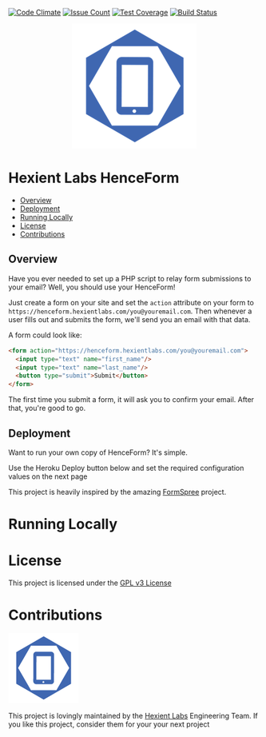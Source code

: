 [![Code Climate](https://codeclimate.com/github/Hexient-Labs/hence-form/badges/gpa.svg)](https://codeclimate.com/github/Hexient-Labs/hence-form)
[![Issue Count](https://codeclimate.com/github/Hexient-Labs/hence-form/badges/issue_count.svg)](https://codeclimate.com/github/Hexient-Labs/hence-form)
[![Test Coverage](https://codeclimate.com/github/Hexient-Labs/hence-form/badges/coverage.svg)](https://codeclimate.com/github/Hexient-Labs/hence-form/coverage)
[![Build Status](https://travis-ci.org/Hexient-Labs/hence-form.svg?branch=master)](https://travis-ci.org/Hexient-Labs/hence-form)

<p align="center">
  <img src="readme_images/logo_250.png">
</p>

# Hexient Labs HenceForm

* [Overview](#overview)
* [Deployment](#deployment)
* [Running Locally](#running-locally)
* [License](#license)
* [Contributions](#contributions)

## Overview

Have you ever needed to set up a PHP script to relay form submissions to your email?
Well, you should use your HenceForm!

Just create a form on your site and set the `action` attribute on your form
to `https://henceform.hexientlabs.com/you@youremail.com`. Then whenever a user
fills out and submits the form, we'll send you an email with that data.

A form could look like:

```html
<form action="https://henceform.hexientlabs.com/you@youremail.com">
  <input type="text" name="first_name"/>
  <input type="text" name="last_name"/>
  <button type="submit">Submit</button>
</form>
```

The first time you submit a form, it will ask you to confirm your email.
After that, you're good to go.

## Deployment

Want to run your own copy of HenceForm? It's simple.

Use the Heroku Deploy button below and set the required configuration
values on the next page

This project is heavily inspired by the amazing
[FormSpree](https://www.formspree.io) project.

# Running Locally

# License

This project is licensed under the [GPL v3 License](./LICENSE)

# Contributions

![Hexient Labs Logo](readme_images/logo_140.png)

This project is lovingly maintained by the [Hexient Labs](https://www.hexientlabs.com)
Engineering Team. If you like this project, consider them for your your next project


